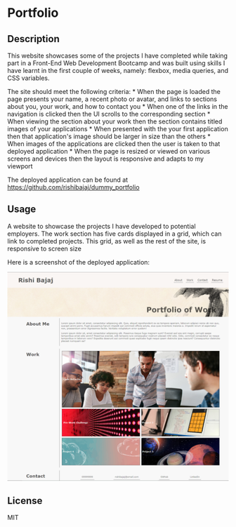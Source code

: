 # Portfolio

## Description

This website showcases some of the projects I have completed while taking part in a Front-End Web Development Bootcamp and was built using skills I have learnt in the first couple of weeks, namely: flexbox, media queries, and CSS variables.

The site should meet the following criteria:
    * When the page is loaded the page presents your name, a recent photo or avatar, and links to sections about you, your work, and how to contact you
    * When one of the links in the navigation is clicked then the UI scrolls to the corresponding section
    * When viewing the section about your work then the section contains titled images of your applications
    * When presented with the your first application then that application's image should be larger in size than the others
    * When images of the applications are clicked then the user is taken to that deployed application
    * When the page is resized or viewed on various screens and devices then the layout is responsive and adapts to my viewport

The deployed application can be found at https://github.com/rishibajaj/dummy_portfolio

## Usage

A website to showcase the projects I have developed to potential employers. The work section has five cards displayed in a grid, which can link to completed projects. This grid, as well as the rest of the site, is responsive to screen size

Here is a screenshot of the deployed application:

![Screenshot of Rishi Bajaj's Portfolio Website](./assests/02-portfolio.png)

## License

MIT
